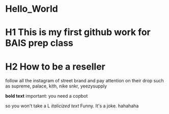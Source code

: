 # Hello_World
# H1 This is my first github work for BAIS prep class

# H2 How to be a reseller
follow all the instagram of street brand and pay attention on their drop
such as supreme, palace, kith, nike snkr, yeezysupply

**bold text** important: you need a copbot

so you won't take a L 
	*italicized text* Funny. It's a joke.
hahahaha
